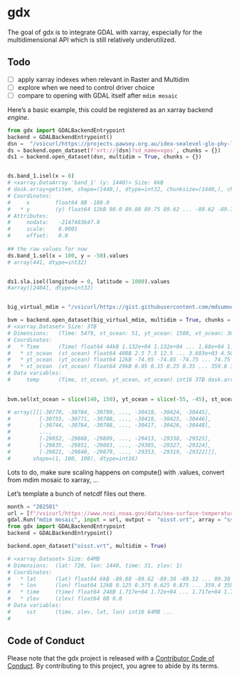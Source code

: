 
<!-- README.md is generated from README.Rmd. Please edit that file -->

# gdx

<!-- badges: start -->

<!-- badges: end -->

The goal of gdx is to integrate GDAL with xarray, especially for the
multidimensional API which is still relatively underutilized.

## Todo

- [ ] apply xarray indexes when relevant in Raster and Multidim
- [ ] explore when we need to control driver choice
- [ ] compare to opening with GDAL itself after `mdim mosaic`

Here’s a basic example, this could be registered as an xarray backend
*engine*.

``` python
from gdx import GDALBackendEntrypoint
backend = GDALBackendEntrypoint()
dsn =  "/vsicurl/https://projects.pawsey.org.au/idea-sealevel-glo-phy-l4-nrt-008-046/data.marine.copernicus.eu/SEALEVEL_GLO_PHY_L4_NRT_008_046/cmems_obs-sl_glo_phy-ssh_nrt_allsat-l4-duacs-0.125deg_P1D_202506/2025/08/nrt_global_allsat_phy_l4_20250825_20250825.nc"
ds = backend.open_dataset(f'vrt://{dsn}?sd_name=vgos', chunks = {})
ds1 = backend.open_dataset(dsn, multidim = True, chunks = {}) 


ds.band_1.isel(x = 0)
# <xarray.DataArray 'band_1' (y: 1440)> Size: 6kB
# dask.array<getitem, shape=(1440,), dtype=int32, chunksize=(1440,), chunktype=numpy.ndarray>
# Coordinates:
#     x        float64 8B -180.0
#   * y        (y) float64 12kB 90.0 89.88 89.75 89.62 ... -89.62 -89.75 -89.88
# Attributes:
#     nodata:   -2147483647.0
#     scale:    0.0001
#     offset:   0.0
    
## the raw values for now
ds.band_1.sel(x = 100, y = -50).values
# array(441, dtype=int32)


ds1.sla.isel(longitude = 0, latitude = 1000).values
#array([2404], dtype=int32)


big_virtual_mdim = "/vsicurl/https://gist.githubusercontent.com/mdsumner/18c5d302d00b9a456bb73d30ac758764/raw/f26e1b2e202f759d6aace4d7deb3e04ea3c85f15/mdim.vrt"

bvm = backend.open_dataset(big_virtual_mdim, multidim = True, chunks = {})
# <xarray.Dataset> Size: 3TB
# Dimensions:   (Time: 5479, st_ocean: 51, yt_ocean: 1500, xt_ocean: 3600)
# Coordinates:
#   * Time      (Time) float64 44kB 1.132e+04 1.132e+04 ... 1.68e+04 1.68e+04
#   * st_ocean  (st_ocean) float64 408B 2.5 7.5 12.5 ... 3.603e+03 4.509e+03
#   * yt_ocean  (yt_ocean) float64 12kB -74.95 -74.85 -74.75 ... 74.75 74.85 74.95
#   * xt_ocean  (xt_ocean) float64 29kB 0.05 0.15 0.25 0.35 ... 359.8 359.9 360.0
# Data variables:
#     temp      (Time, st_ocean, yt_ocean, xt_ocean) int16 3TB dask.array<chunksize=(5479, 51, 1500, 3600), meta=np.ndarray>
    

bvm.sel(xt_ocean = slice(140, 150), yt_ocean = slice(-55, -45), st_ocean = slice(8, 13)).isel(Time = -1).temp.values

# array([[[-30770, -30784, -30799, ..., -30418, -30424, -30445],
#         [-30755, -30771, -30788, ..., -30418, -30425, -30446],
#         [-30744, -30764, -30788, ..., -30417, -30426, -30448],
#         ...,
#         [-29852, -29868, -29889, ..., -29413, -29338, -29325],
#         [-29835, -29851, -29883, ..., -29385, -29327, -29324],
#         [-29821, -29840, -29879, ..., -29353, -29319, -29322]]],
#       shape=(1, 100, 100), dtype=int16)
```

Lots to do, make sure scaling happens on compute() with .values, convert
from mdim mosaic to xarray, …

Let’s template a bunch of netcdf files out there.

``` python
month = "202501"
url = [f"/vsicurl/https://www.ncei.noaa.gov/data/sea-surface-temperature-optimum-interpolation/v2.1/access/avhrr/{month}/oisst-avhrr-v02r01.{month}{(day+1):02d}.nc" for day in range(31)]
gdal.Run("mdim mosaic", input = url, output =  "oisst.vrt", array = "sst")
from gdx import GDALBackendEntrypoint
backend = GDALBackendEntrypoint()

backend.open_dataset("oisst.vrt", multidim = True)

# <xarray.Dataset> Size: 64MB
# Dimensions:  (lat: 720, lon: 1440, time: 31, zlev: 1)
# Coordinates:
#   * lat      (lat) float64 6kB -89.88 -89.62 -89.38 -89.12 ... 89.38 89.62 89.88
#   * lon      (lon) float64 12kB 0.125 0.375 0.625 0.875 ... 359.4 359.6 359.9
#   * time     (time) float64 248B 1.717e+04 1.72e+04 ... 1.717e+04 1.717e+04
#   * zlev     (zlev) float64 8B 0.0
# Data variables:
#     sst      (time, zlev, lat, lon) int16 64MB ...
# 
```

## Code of Conduct

Please note that the gdx project is released with a [Contributor Code of
Conduct](https://contributor-covenant.org/version/2/1/CODE_OF_CONDUCT.html).
By contributing to this project, you agree to abide by its terms.
